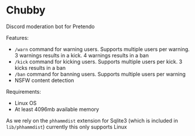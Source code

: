 # Chubby
Discord moderation bot for Pretendo

Features:

- `/warn` command for warning users. Supports multiple users per warning. 3 warnings results in a kick. 4 warnings results in a ban
- `/kick` command for kicking users. Supports multiple users per kick. 3 kicks results in a ban
- `/ban` command for banning users. Supports multiple users per warning
- NSFW content detection

Requirements:

- Linux OS
- At least 4096mb available memory

As we rely on the `phhammdist` extension for Sqlite3 (which is included in `lib/phhammdist`) currently this only supports Linux
